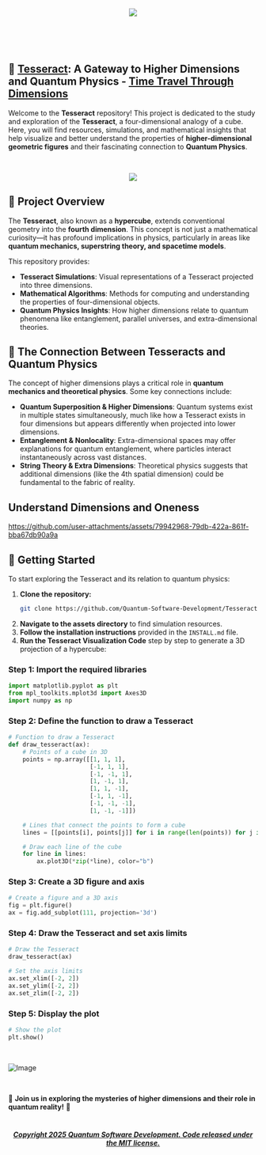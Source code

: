 <br><br><br>


 <p align="center">
<img src="https://github.com/user-attachments/assets/10d94faa-a41d-4137-a91c-0b5b414797d7" />

<br><br><br>
 
## 🧊 [Tesseract](): A Gateway to Higher Dimensions and Quantum Physics -  [Time Travel Through Dimensions]()

Welcome to the **Tesseract** repository! This project is dedicated to the study and exploration of the **Tesseract**, a four-dimensional analogy of a cube. Here, you will find resources, simulations, and mathematical insights that help visualize and better understand the properties of **higher-dimensional geometric figures** and their fascinating connection to **Quantum Physics**.

 <br>

<p align="center"> 
 <img src="https://user-images.githubusercontent.com/113218619/235282961-b85e69fe-6d0f-4b7e-aeb0-bc7171fa3eb8.gif" />
 
 <br>


## 🌌 Project Overview

The **Tesseract**, also known as a **hypercube**, extends conventional geometry into the **fourth dimension**. This concept is not just a mathematical curiosity—it has profound implications in physics, particularly in areas like **quantum mechanics, superstring theory, and spacetime models**.

This repository provides:

- **Tesseract Simulations**: Visual representations of a Tesseract projected into three dimensions.
- **Mathematical Algorithms**: Methods for computing and understanding the properties of four-dimensional objects.
- **Quantum Physics Insights**: How higher dimensions relate to quantum phenomena like entanglement, parallel universes, and extra-dimensional theories.

## 🔬 The Connection Between Tesseracts and Quantum Physics

The concept of higher dimensions plays a critical role in **quantum mechanics and theoretical physics**. Some key connections include:

- **Quantum Superposition & Higher Dimensions**: Quantum systems exist in multiple states simultaneously, much like how a Tesseract exists in four dimensions but appears differently when projected into lower dimensions.
- **Entanglement & Nonlocality**: Extra-dimensional spaces may offer explanations for quantum entanglement, where particles interact instantaneously across vast distances.
- **String Theory & Extra Dimensions**: Theoretical physics suggests that additional dimensions (like the 4th spatial dimension) could be fundamental to the fabric of reality.

  

## Understand Dimensions and Oneness

https://github.com/user-attachments/assets/79942968-79db-422a-861f-bba67db90a9a



## 🚀 Getting Started

To start exploring the Tesseract and its relation to quantum physics:

1. **Clone the repository:**
   ```sh
   git clone https://github.com/Quantum-Software-Development/Tesseract.git
   ```
2. **Navigate to the assets directory** to find simulation resources.
3. **Follow the installation instructions** provided in the `INSTALL.md` file.
4. **Run the Tesseract Visualization Code** step by step to generate a 3D projection of a hypercube:

### Step 1: Import the required libraries
```python
import matplotlib.pyplot as plt
from mpl_toolkits.mplot3d import Axes3D
import numpy as np
```

### Step 2: Define the function to draw a Tesseract
```python
# Function to draw a Tesseract
def draw_tesseract(ax):
    # Points of a cube in 3D
    points = np.array([[1, 1, 1],
                       [-1, 1, 1],
                       [-1, -1, 1],
                       [1, -1, 1],
                       [1, 1, -1],
                       [-1, 1, -1],
                       [-1, -1, -1],
                       [1, -1, -1]])

    # Lines that connect the points to form a cube
    lines = [[points[i], points[j]] for i in range(len(points)) for j in range(i+1, len(points)) if np.sum(np.abs(points[i] - points[j])) == 2]

    # Draw each line of the cube
    for line in lines:
        ax.plot3D(*zip(*line), color="b")
```

### Step 3: Create a 3D figure and axis
```python
# Create a figure and a 3D axis
fig = plt.figure()
ax = fig.add_subplot(111, projection='3d')
```

### Step 4: Draw the Tesseract and set axis limits
```python
# Draw the Tesseract
draw_tesseract(ax)

# Set the axis limits
ax.set_xlim([-2, 2])
ax.set_ylim([-2, 2])
ax.set_zlim([-2, 2])
```

### Step 5: Display the plot
```python
# Show the plot
plt.show()
```

<br>

![Image](https://github.com/user-attachments/assets/ac4d29bf-b1f1-4930-a8d5-b7fe9eee88aa)

<br>

🌟 **Join us in exploring the mysteries of higher dimensions and their role in quantum reality!** 🚀


 #

 ##### <p align="center"> [Copyright 2025 Quantum Software Development. Code released under the MIT license.](https://github.com/Quantum-Software-Development/Tesseract/blob/6b429d3539b048ee43670235c5b97fe918efda89/LICENSE)



<!--
<br>

<p align="center"> 
 <img src="https://user-images.githubusercontent.com/113218619/235283209-286d481d-47f5-47e3-be81-c3ddab0cd93a.png"  />

<p align="center"> 
 <img src="https://user-images.githubusercontent.com/113218619/235283420-3c655c06-0ec5-4792-ba85-b566d3af706f.png" />

<p align="center"> 
<img src="https://user-images.githubusercontent.com/113218619/235283271-e9452b16-c298-4f3d-aa26-2a11fd0a9811.png" />
   
<br>
-->


















 




